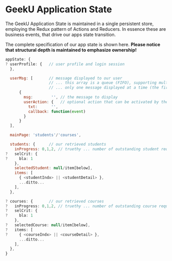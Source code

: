 # GeekU Application State

The GeekU Application State is maintained in a single persistent store,
employing the Redux pattern of Actions and Reducers.  In essence these
are business events, that drive our apps state transition.

The complete specification of our app state is shown here.  **Please
notice that structural depth is maintained to emphasize ownership!**

```javascript
appState: {
? userProfile: {   // user profile and login session
  },

  userMsg: [       // message displayed to our user
                   // ... this array is a queue (FIFO), supporting multiple msgs
                   // ... only one message displayed at a time (the first [0])
      {
        msg:        '', // the message to display
        userAction: {   // optional action that can be activated by the user
          txt:      '',
          callback: function(event)
        }
      }
  ],

  mainPage: 'students'/'courses',

  students: {      // our retrieved students
    inProgress: 0,1,2, // truethy ... number of outstanding student requests
?   selCrit: {
?     bla: 1
    },
    selectedStudent: null/item[below],
    items: [
      { <studentIndx> || <studentDetail> },
      ...ditto...
    ],
  },

? courses: {       // our retrieved courses
?   inProgress: 0,1,2, // truethy ... number of outstanding course requests
?   selCrit: {
?     bla: 1
    },
?   selectedCourse: null/item[below],
?   items: [
?     { <courseIndx> || <courseDetail> },
      ...ditto...
    ],
  },
}
```
